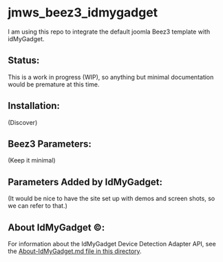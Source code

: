 # jmws_beez3_idmygadget
I am using this repo to integrate the default joomla Beez3 template with idMyGadget.

## Status:
This is a work in progress (WIP), so anything but minimal documentation would be premature at this time.

## Installation:

(Discover)

## Beez3 Parameters:

(Keep it minimal)

## Parameters Added by IdMyGadget:

(It would be nice to have the site set up with demos and screen shots, so we can refer to that.)


## About IdMyGadget &copy;:

For information about the IdMyGadget Device Detection Adapter API, see the [About-IdMyGadget.md file in this directory](https://github.com/tomwhartung/jmws_beez3_idMyGadget/blob/master/ABOUT-IdMyGadget.md).

